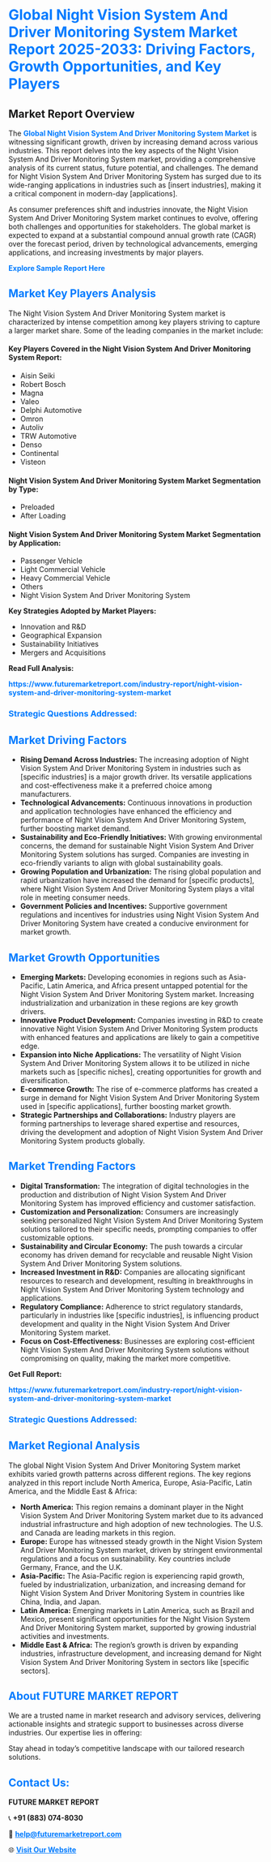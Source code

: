 <h1 style="color: #007BFF;">Global Night Vision System And Driver Monitoring System Market Report 2025-2033: Driving Factors, Growth Opportunities, and Key Players</h1>

<section id="overview">
<h2>Market Report Overview</h2>
<p>The <a href="https://www.futuremarketreport.com/industry-report/night-vision-system-and-driver-monitoring-system-market" style="color: #007BFF; text-decoration: none;"><strong>Global Night Vision System And Driver Monitoring System Market</strong></a> is witnessing significant growth, driven by increasing demand across various industries. This report delves into the key aspects of the Night Vision System And Driver Monitoring System market, providing a comprehensive analysis of its current status, future potential, and challenges. The demand for Night Vision System And Driver Monitoring System has surged due to its wide-ranging applications in industries such as [insert industries], making it a critical component in modern-day [applications].</p>
<p>As consumer preferences shift and industries innovate, the Night Vision System And Driver Monitoring System market continues to evolve, offering both challenges and opportunities for stakeholders. The global market is expected to expand at a substantial compound annual growth rate (CAGR) over the forecast period, driven by technological advancements, emerging applications, and increasing investments by major players.</p>
</section>

<section id="overview">
<p><a href="https://www.futuremarketreport.com/request-sample/reportId=111398" style="color: #007BFF; text-decoration: none;"><strong>Explore Sample Report Here</strong></a></p>
</section>

<section id="key-players">
<h2 style="color: #007BFF;">Market Key Players Analysis</h2>
<p>The Night Vision System And Driver Monitoring System market is characterized by intense competition among key players striving to capture a larger market share. Some of the leading companies in the market include:</p>
<h4>Key Players Covered in the Night Vision System And Driver Monitoring System Report:</h4>
<ul><li>Aisin Seiki</li><li>Robert Bosch</li><li>Magna</li><li>Valeo</li><li>Delphi Automotive</li><li>Omron</li><li>Autoliv</li><li>TRW Automotive</li><li>Denso</li><li>Continental</li><li>Visteon</li></ul>
<h4>Night Vision System And Driver Monitoring System Market Segmentation by Type:</h4>
<ul><li>Preloaded</li><li>After Loading</li></ul>

<h4>Night Vision System And Driver Monitoring System Market Segmentation by Application:</h4>
<ul><li>Passenger Vehicle</li><li>Light Commercial Vehicle</li><li>Heavy Commercial Vehicle</li><li>Others</li><li>Night Vision System And Driver Monitoring System</li></ul>
<p><strong>Key Strategies Adopted by Market Players:</strong></p>
<ul>
<li>Innovation and R&D</li>
<li>Geographical Expansion</li>
<li>Sustainability Initiatives</li>
<li>Mergers and Acquisitions</li>
</ul>
</section>

<section>
<p><strong>Read Full Analysis: </strong></p><a href="https://www.futuremarketreport.com/industry-report/night-vision-system-and-driver-monitoring-system-market" style="color: #007BFF; text-decoration: none;"><strong>https://www.futuremarketreport.com/industry-report/night-vision-system-and-driver-monitoring-system-market</strong></a>
<h3 style="color: #007BFF;">Strategic Questions Addressed:</h3>
</section>

<section id="driving-factors">
<h2 style="color: #007BFF;">Market Driving Factors</h2>
<ul>
<li><strong>Rising Demand Across Industries:</strong> The increasing adoption of Night Vision System And Driver Monitoring System in industries such as [specific industries] is a major growth driver. Its versatile applications and cost-effectiveness make it a preferred choice among manufacturers.</li>
<li><strong>Technological Advancements:</strong> Continuous innovations in production and application technologies have enhanced the efficiency and performance of Night Vision System And Driver Monitoring System, further boosting market demand.</li>
<li><strong>Sustainability and Eco-Friendly Initiatives:</strong> With growing environmental concerns, the demand for sustainable Night Vision System And Driver Monitoring System solutions has surged. Companies are investing in eco-friendly variants to align with global sustainability goals.</li>
<li><strong>Growing Population and Urbanization:</strong> The rising global population and rapid urbanization have increased the demand for [specific products], where Night Vision System And Driver Monitoring System plays a vital role in meeting consumer needs.</li>
<li><strong>Government Policies and Incentives:</strong> Supportive government regulations and incentives for industries using Night Vision System And Driver Monitoring System have created a conducive environment for market growth.</li>
</ul>
</section>

<section id="growth-opportunities">
<h2 style="color: #007BFF;">Market Growth Opportunities</h2>
<ul>
<li><strong>Emerging Markets:</strong> Developing economies in regions such as Asia-Pacific, Latin America, and Africa present untapped potential for the Night Vision System And Driver Monitoring System market. Increasing industrialization and urbanization in these regions are key growth drivers.</li>
<li><strong>Innovative Product Development:</strong> Companies investing in R&D to create innovative Night Vision System And Driver Monitoring System products with enhanced features and applications are likely to gain a competitive edge.</li>
<li><strong>Expansion into Niche Applications:</strong> The versatility of Night Vision System And Driver Monitoring System allows it to be utilized in niche markets such as [specific niches], creating opportunities for growth and diversification.</li>
<li><strong>E-commerce Growth:</strong> The rise of e-commerce platforms has created a surge in demand for Night Vision System And Driver Monitoring System used in [specific applications], further boosting market growth.</li>
<li><strong>Strategic Partnerships and Collaborations:</strong> Industry players are forming partnerships to leverage shared expertise and resources, driving the development and adoption of Night Vision System And Driver Monitoring System products globally.</li>
</ul>
</section>

<section id="trending-factors">
<h2 style="color: #007BFF;">Market Trending Factors</h2>
<ul>
<li><strong>Digital Transformation:</strong> The integration of digital technologies in the production and distribution of Night Vision System And Driver Monitoring System has improved efficiency and customer satisfaction.</li>
<li><strong>Customization and Personalization:</strong> Consumers are increasingly seeking personalized Night Vision System And Driver Monitoring System solutions tailored to their specific needs, prompting companies to offer customizable options.</li>
<li><strong>Sustainability and Circular Economy:</strong> The push towards a circular economy has driven demand for recyclable and reusable Night Vision System And Driver Monitoring System solutions.</li>
<li><strong>Increased Investment in R&D:</strong> Companies are allocating significant resources to research and development, resulting in breakthroughs in Night Vision System And Driver Monitoring System technology and applications.</li>
<li><strong>Regulatory Compliance:</strong> Adherence to strict regulatory standards, particularly in industries like [specific industries], is influencing product development and quality in the Night Vision System And Driver Monitoring System market.</li>
<li><strong>Focus on Cost-Effectiveness:</strong> Businesses are exploring cost-efficient Night Vision System And Driver Monitoring System solutions without compromising on quality, making the market more competitive.</li>
</ul>
</section>

<section>
<p><strong>Get Full Report: </strong></p><a href="https://www.futuremarketreport.com/industry-report/night-vision-system-and-driver-monitoring-system-market" style="color: #007BFF; text-decoration: none;"><strong>https://www.futuremarketreport.com/industry-report/night-vision-system-and-driver-monitoring-system-market</strong></a>
<h3 style="color: #007BFF;">Strategic Questions Addressed:</h3>
</section>


<section id="regional-analysis">
<h2 style="color: #007BFF;">Market Regional Analysis</h2>
<p>The global Night Vision System And Driver Monitoring System market exhibits varied growth patterns across different regions. The key regions analyzed in this report include North America, Europe, Asia-Pacific, Latin America, and the Middle East & Africa:</p>
<ul>
<li><strong>North America:</strong> This region remains a dominant player in the Night Vision System And Driver Monitoring System market due to its advanced industrial infrastructure and high adoption of new technologies. The U.S. and Canada are leading markets in this region.</li>
<li><strong>Europe:</strong> Europe has witnessed steady growth in the Night Vision System And Driver Monitoring System market, driven by stringent environmental regulations and a focus on sustainability. Key countries include Germany, France, and the U.K.</li>
<li><strong>Asia-Pacific:</strong> The Asia-Pacific region is experiencing rapid growth, fueled by industrialization, urbanization, and increasing demand for Night Vision System And Driver Monitoring System in countries like China, India, and Japan.</li>
<li><strong>Latin America:</strong> Emerging markets in Latin America, such as Brazil and Mexico, present significant opportunities for the Night Vision System And Driver Monitoring System market, supported by growing industrial activities and investments.</li>
<li><strong>Middle East & Africa:</strong> The region’s growth is driven by expanding industries, infrastructure development, and increasing demand for Night Vision System And Driver Monitoring System in sectors like [specific sectors].</li>
</ul>
</section>

<footer>
<h2 style="color: #007BFF;">About FUTURE MARKET REPORT</h2>
<p>We are a trusted name in market research and advisory services, delivering actionable insights and strategic support to businesses across diverse industries. Our expertise lies in offering:</p>

<p>Stay ahead in today’s competitive landscape with our tailored research solutions.</p>

<h2 style="color: #007BFF;">Contact Us:</h2>
<p><strong>FUTURE MARKET REPORT</strong></p>
<p>📞 <strong>+91 (883) 074-8030</strong></p>
<p>📧 <strong><a href="mailto:help@futuremarketreport.com" style="color: #007BFF;">help@futuremarketreport.com</a></strong></p>
<p>🌐 <strong><a href="https://www.futuremarketreport.com/" style="color: #007BFF;">Visit Our Website</a></strong></p>
</footer>